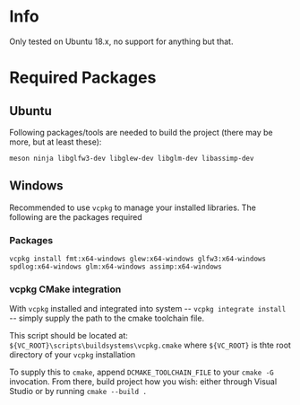 # Info
Only tested on Ubuntu 18.x, no support for anything but that.

# Required Packages

## Ubuntu

Following packages/tools are needed to build the project (there may be more, but at least these):

`meson ninja libglfw3-dev libglew-dev libglm-dev libassimp-dev`

## Windows

Recommended to use `vcpkg` to manage your installed libraries. The following are the packages required

### Packages

`vcpkg install fmt:x64-windows glew:x64-windows glfw3:x64-windows spdlog:x64-windows glm:x64-windows assimp:x64-windows `

### vcpkg CMake integration

With `vcpkg` installed and integrated into system -- `vcpkg integrate install` -- simply supply the path to the cmake toolchain file.

This script should be located at: `${VC_ROOT}\scripts\buildsystems\vcpkg.cmake` where `${VC_ROOT}` is thte root directory of your `vcpkg` installation

To supply this to `cmake`, append `DCMAKE_TOOLCHAIN_FILE` to your `cmake -G` invocation. From there, build project how you wish: either through Visual Studio or by running `cmake --build .`
